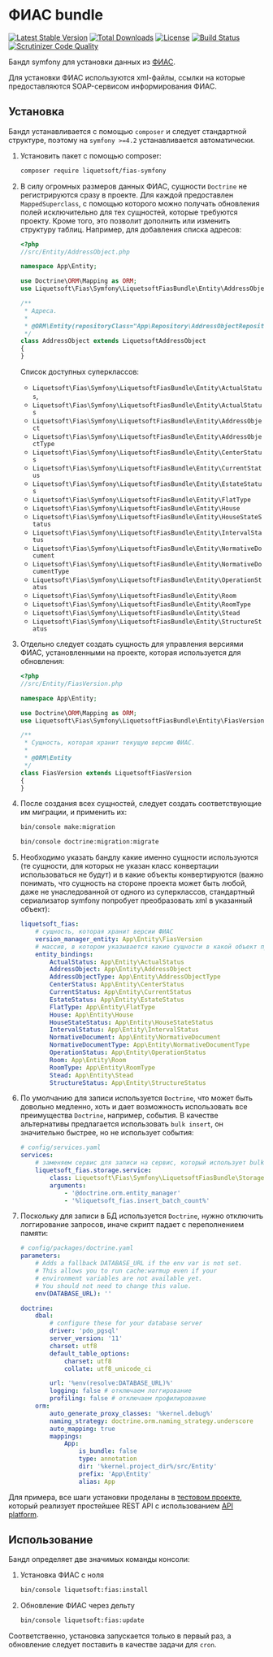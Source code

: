 ФИАС bundle
===========

[![Latest Stable Version](https://poser.pugx.org/liquetsoft/fias-symfony/v/stable.png)](https://packagist.org/packages/liquetsoft/fias-symfony)
[![Total Downloads](https://poser.pugx.org/liquetsoft/fias-symfony/downloads.png)](https://packagist.org/packages/liquetsoft/fias-symfony)
[![License](https://poser.pugx.org/liquetsoft/fias-symfony/license.svg)](https://packagist.org/packages/liquetsoft/fias-symfony)
[![Build Status](https://travis-ci.org/liquetsoft/fias-symfony.svg?branch=master)](https://travis-ci.org/liquetsoft/fias-symfony)
[![Scrutinizer Code Quality](https://scrutinizer-ci.com/g/liquetsoft/fias-symfony/badges/quality-score.png?b=master)](https://scrutinizer-ci.com/g/liquetsoft/fias-symfony/?branch=master)

Бандл symfony для установки данных из [ФИАС](https://fias.nalog.ru/).

Для установки ФИАС используются xml-файлы, ссылки на которые предоставляются SOAP-сервисом информирования ФИАС.



Установка
---------

Бандл устанавливается с помощью `composer` и следует стандартной структуре, поэтому на `symfony >=4.2` устанавливается автоматически.

1. Установить пакет с помощью composer:

    ```bash
    composer require liquetsoft/fias-symfony
    ```

2. В силу огромных размеров данных ФИАС, сущности `Doctrine` не регистрируются сразу в проекте. Для каждой предоставлен `MappedSuperclass`, с помощью которого можно получать обновления полей исключительно для тех сущностей, которые требуются проекту. Кроме того, это позволит дополнить или изменить структуру таблиц. Например, для добавления списка адресов:

    ```php
    <?php
    //src/Entity/AddressObject.php

    namespace App\Entity;

    use Doctrine\ORM\Mapping as ORM;
    use Liquetsoft\Fias\Symfony\LiquetsoftFiasBundle\Entity\AddressObject as LiquetsoftAddressObject;

    /**
     * Адреса.
     *
     * @ORM\Entity(repositoryClass="App\Repository\AddressObjectRepository")
     */
    class AddressObject extends LiquetsoftAddressObject
    {
    }
    ```

    Список доступных суперклассов:

    * `Liquetsoft\Fias\Symfony\LiquetsoftFiasBundle\Entity\ActualStatus`,
    * `Liquetsoft\Fias\Symfony\LiquetsoftFiasBundle\Entity\ActualStatus`
    * `Liquetsoft\Fias\Symfony\LiquetsoftFiasBundle\Entity\AddressObject`
    * `Liquetsoft\Fias\Symfony\LiquetsoftFiasBundle\Entity\AddressObjectType`
    * `Liquetsoft\Fias\Symfony\LiquetsoftFiasBundle\Entity\CenterStatus`
    * `Liquetsoft\Fias\Symfony\LiquetsoftFiasBundle\Entity\CurrentStatus`
    * `Liquetsoft\Fias\Symfony\LiquetsoftFiasBundle\Entity\EstateStatus`
    * `Liquetsoft\Fias\Symfony\LiquetsoftFiasBundle\Entity\FlatType`
    * `Liquetsoft\Fias\Symfony\LiquetsoftFiasBundle\Entity\House`
    * `Liquetsoft\Fias\Symfony\LiquetsoftFiasBundle\Entity\HouseStateStatus`
    * `Liquetsoft\Fias\Symfony\LiquetsoftFiasBundle\Entity\IntervalStatus`
    * `Liquetsoft\Fias\Symfony\LiquetsoftFiasBundle\Entity\NormativeDocument`
    * `Liquetsoft\Fias\Symfony\LiquetsoftFiasBundle\Entity\NormativeDocumentType`
    * `Liquetsoft\Fias\Symfony\LiquetsoftFiasBundle\Entity\OperationStatus`
    * `Liquetsoft\Fias\Symfony\LiquetsoftFiasBundle\Entity\Room`
    * `Liquetsoft\Fias\Symfony\LiquetsoftFiasBundle\Entity\RoomType`
    * `Liquetsoft\Fias\Symfony\LiquetsoftFiasBundle\Entity\Stead`
    * `Liquetsoft\Fias\Symfony\LiquetsoftFiasBundle\Entity\StructureStatus`

3. Отдельно следует создать сущность для управления версиями ФИАС, установленными на проекте, которая используется для обновления:

    ```php
    <?php
    //src/Entity/FiasVersion.php

    namespace App\Entity;

    use Doctrine\ORM\Mapping as ORM;
    use Liquetsoft\Fias\Symfony\LiquetsoftFiasBundle\Entity\FiasVersion as LiquetsoftFiasVersion;

    /**
     * Сущность, которая хранит текущую версию ФИАС.
     *
     * @ORM\Entity
     */
    class FiasVersion extends LiquetsoftFiasVersion
    {
    }
    ```

4. После создания всех сущностей, следует создать соответствующие им миграции, и применить их:

    ```bash
    bin/console make:migration
    ```

    ```bash
    bin/console doctrine:migration:migrate
    ```

5. Необходимо указать бандлу какие именно сущности используются (те сущности, для которых не указан класс конвертации использоваться не будут) и в какие объекты конвертируются (важно понимать, что сущность на стороне проекта может быть любой, даже не унаследованной от одного из суперклассов, стандартный сериализатор symfony попробует преобразовать xml в указанный объект):

    ```yaml
    liquetsoft_fias:
        # сущность, которая хранит версии ФИАС
        version_manager_entity: App\Entity\FiasVersion
        # массив, в котором указывается какие сущности в какой объект преобразовывать
        entity_bindings:
            ActualStatus: App\Entity\ActualStatus
            AddressObject: App\Entity\AddressObject
            AddressObjectType: App\Entity\AddressObjectType
            CenterStatus: App\Entity\CenterStatus
            CurrentStatus: App\Entity\CurrentStatus
            EstateStatus: App\Entity\EstateStatus
            FlatType: App\Entity\FlatType
            House: App\Entity\House
            HouseStateStatus: App\Entity\HouseStateStatus
            IntervalStatus: App\Entity\IntervalStatus
            NormativeDocument: App\Entity\NormativeDocument
            NormativeDocumentType: App\Entity\NormativeDocumentType
            OperationStatus: App\Entity\OperationStatus
            Room: App\Entity\Room
            RoomType: App\Entity\RoomType
            Stead: App\Entity\Stead
            StructureStatus: App\Entity\StructureStatus
    ```

7. По умолчанию для записи используется `Doctrine`, что может быть довольно медленно, хоть и дает возможность использовать все преимущества `Doctrine`, например, события. В качестве альтернативы предлагается использовать `bulk insert`, он значительно быстрее, но не использует события:

    ```yaml
    # config/services.yaml
    services:
        # заменяем сервис для записи на сервис, который использует bulk insert
        liquetsoft_fias.storage.service:
            class: Liquetsoft\Fias\Symfony\LiquetsoftFiasBundle\Storage\BulkInsertDoctrineStorage
            arguments:
                - '@doctrine.orm.entity_manager'
                - '%liquetsoft_fias.insert_batch_count%'
    ```

8. Поскольку для записи в БД используется `Doctrine`, нужно отключить логгирование запросов, иначе скрипт падает с переполнением памяти:

    ```yaml
    # config/packages/doctrine.yaml
    parameters:
        # Adds a fallback DATABASE_URL if the env var is not set.
        # This allows you to run cache:warmup even if your
        # environment variables are not available yet.
        # You should not need to change this value.
        env(DATABASE_URL): ''

    doctrine:
        dbal:
            # configure these for your database server
            driver: 'pdo_pgsql'
            server_version: '11'
            charset: utf8
            default_table_options:
                charset: utf8
                collate: utf8_unicode_ci

            url: '%env(resolve:DATABASE_URL)%'
            logging: false # отключаем логгирование
            profiling: false # отключаем профилирование
        orm:
            auto_generate_proxy_classes: '%kernel.debug%'
            naming_strategy: doctrine.orm.naming_strategy.underscore
            auto_mapping: true
            mappings:
                App:
                    is_bundle: false
                    type: annotation
                    dir: '%kernel.project_dir%/src/Entity'
                    prefix: 'App\Entity'
                    alias: App
    ```

Для примера, все шаги установки проделаны в [тестовом проекте](https://github.com/liquetsoft/fias-symfony-example), который реализует простейшее REST API с использованием [API platform](https://api-platform.com/).



Использование
-------------

Бандл определяет две значимых команды консоли:

1. Установка ФИАС с ноля

    ```bash
    bin/console liquetsoft:fias:install
    ```

2. Обновление ФИАС через дельту

    ```bash
    bin/console liquetsoft:fias:update
    ```

Соответственно, установка запускается только в первый раз, а обновление следует поставить в качестве задачи для `cron`.
